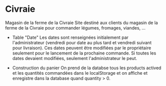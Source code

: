# Civraie

Magasin de la ferme de la Civraie
Site destiné aux clients du magasin de la ferme de la Civraie pour commander légumes, fromages, viandes, ...

-   Table "Date"
    Les dates sont renseignées initialement par l'administrateur (vendredi pour date au plus tard et vendredi suivant pour livraison). Ces dates peuvent être modifiées par le propriétaire seulement pour le lancement de la prochaine commande. Si toutes les dates devaient modifiées, seulement l'administrateur le peut.

*   Construction du panier
    On prend de la databse tous les products actived et les quantités commandées dans le localStorage et on affiche et enregistre dans la database quand quantity > 0.
